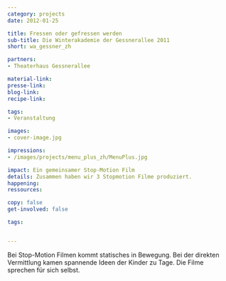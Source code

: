 ```yaml
---
category: projects
date: 2012-01-25

title: Fressen oder gefressen werden
sub-title: Die Winterakademie der Gessnerallee 2011
short: wa_gessner_zh

partners:
- Theaterhaus Gessnerallee

material-link:
presse-link:
blog-link:
recipe-link:

tags:
- Veranstaltung

images:
- cover-image.jpg

impressions:
- /images/projects/menu_plus_zh/MenuPlus.jpg

impact: Ein gemeinsamer Stop-Motion Film
details: Zusammen haben wir 3 Stopmotion Filme produziert.
happening: 
ressources: 

copy: false
get-involved: false

tags:


---
```


Bei Stop-Motion Filmen kommt statisches in Bewegung. Bei der direkten Vermittlung kamen spannende Ideen der Kinder zu Tage. Die Filme sprechen für sich selbst.